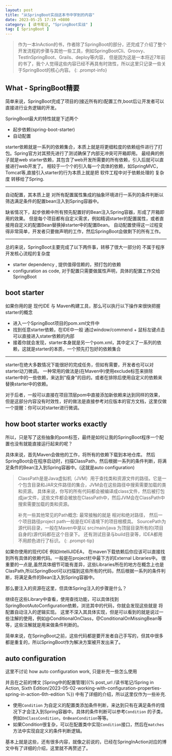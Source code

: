 ```yaml
---
layout: post
title: "从SpringBoot实战这本书中学到的内容"
date: 2023-05-25 17:19 +0800
category: [ 读书笔记, "SpringBoot实战" ]
tag: [ SpringBoot ]
---
```


> 作为一本InAction的书，作者除了SpringBoot的部分，还完成了介绍了整个开发流程的步骤与其他一些工具，例如SpringBootCli、Groovy、TestInSpringBoot、Grails、deploy等内容，
> 但是因为这是一本将近7年前的书了，我个人觉得这些内容已经不再具有时效性，所以这里只记录一些关于SpringBoot的核心内容。
{: .prompt-info}

## What - SpringBoot精要

简单来说，SpringBoot完成了项目的(接近所有的)配置工作,boot后让开发者可以直接进行业务逻辑的开发。

SpringBoot最大的特性就是下述两个

- 起步依赖(spring-boot-starter)
- 自动配置

starter依赖就是一系列的依赖集合，本质上就是将更细粒度的依赖组件进行了打包。Spring官方对其预先进行了测试确保了内部无冲突可开箱即用。
最经典的例子就是web starter依赖，其包含了web开发所需要的所有依赖，引入后就可以直接进行web开发了。
相较于一个个的引入每一个具体的依赖，如SpringMVC，Tomcat等,直接引入starter的行为本质上就是把 软件工程中对于依赖处理的 复杂度
转移给了Spring.

---

自动配置，其本质上是 对所有配置属性集成的抽象环境进行一系列的条件判断以筛选满足条件的配置bean注入到Spring容器中。

缺省情况下，起步依赖中所有预先配置好的Bean注入Spring容器，形成了开箱即用的效果。
但是每个项目都有自定义需求，例如精调starter的配置属性，或者直接用自定义的配置Bean替换掉starter中的配置Bean。
自动配置使得这一过程变得非常简单，开发者只要做声明的工作，然后SpringBoot会做剩下的所有工作。

---

总的来说，SpringBoot主要完成了以下两件事，转移了很大一部分的 不属于程序开发核心流程的复杂度

- starter dependency , 提供值得信赖的，预打包的依赖
- configuration as code, 对于配置只需要做属性声明，具体的配置工作交给SpringBoot

## boot starter

如果你用的是 现代IDE 与 Maven构建工具，那么可以执行以下操作来很快把握starter的概念

- 进入一个SpringBoot项目的pom.xml文件中
- 找到任意starter依赖，在IDE中一般 通过window/commend + 鼠标左键点击 可以直接进入stater依赖的内部
- 接着你就会发现，starter本身就是另一个pom.xml，其中定义了一系列的依赖，这就是starter的本质，一个预先打包好的依赖集合

---

starter在绝大多数情况下能很好的完成任务，但如有需要，开发者也可以对starter动刀微调。
一种常用的做法是(在Maven中)使用exclude标签来排除starter中的一些依赖，来达到"瘦身"的目的。或者在排除后使用自定义的依赖来替换starter中的依赖。

对于后者，一般可以直接在项目顶层pom中直接添加新依赖来达到同样的效果，但是这部分内容没有时效性，好的做法是直接参考对应版本的官方文档，这里仅做一个提醒：你可以对starter进行微调。

## how boot starter works exactly

所以，只是写了这些抽象的pom标签，最终是如何让我的SpringBoot程序一个配置也没有就能直接运行起来的呢？

具体来说，首先Maven会做他的工作，将所有的依赖下载到本地仓库。
然后SpringBoot会在程序启动时，扫描ClassPath，然后根据一系列的条件判断，将满足条件的Bean注入到Spring容器中。(这就是auto
configuration)

> ClassPath是是Java虚拟机（JVM）用于查找类和资源文件的路径。它是一个包含目录和JAR文件路径的集合，JVM会在这些路径中搜索需要加载的类和资源。
> 具体来说，你写的所有代码都会被编译成class文件，然后被打包成jar文件，这些文件都会被放在ClassPath中，然后JVM会在ClassPath中搜索需要加载的类和资源。
>
> 补充一些其他常见的Path概念: 最常接触的就是 相对和绝对路径， 然后一个项目路径project path一般是在IDE语境下的项目根模具。
> SourcePath为源代码目录，一般在Maven中是以 src/main/java 为顶层目录所有的(项目自身的)源代码都在这个目录下。
> 还有测试目录与build目录等，IDEA都用不用颜色进行了标识。
{: .prompt-tip}


如果你使用的现代IDE 例如IntelliJIDEA， 在maven下载依赖后你应该可以直接找到所有具体的依赖代码。一般是在project栏中最下方的External
Libraries中。
很重要的一点是,虽然具体细节可能有差异，这些Libraries所在的地方在概念上也是ClasPath,所以SpringBoot可以扫描到这些所有的代码，然后根据一系列的条件判断，将满足条件的Bean注入到Spring容器中。

那么要注入的资源在这里，但具体Spring注入的步骤是什么？

继续在这些Library中查看，使用查找功能，可以具体找到SpringBootAutoConfiguration依赖，浏览其中的代码，你就会发现这些就是
将配置自动注入的逻辑实现。
这里不深入其具体实现，但是可以看到的就是说过一些注解的使用，例如@ConditionalOnClass，@ConditionalOnMissingBean等等，这些注解就是用来做条件判断的。

简单来说，在SpringBoot之前，这些代码都是要开发者自己手写的，但其中很多都是重复的，所以SpringBoot作为解决方案被开发出来了。

## auto configuration

这里不讨论 how auto configuration work, 只是补充一些怎么使用

并且在之前的博文 [Spring中的配置管理]({%
post_url /读书笔记/Spring in Action, Sixth
Edition/2023-05-02-working-with-configuration-properties-spring-in-action-6th-edition %}) 中有了详细的介绍，所以这里仅作为一些补充.

- 使用`Condition`
  为自定义的配置类添加条件判断，来达到只有在满足条件的情况下才会注入到Spring容器中。具体的条件判断可以参考`Condition`
  的子类，例如`OnClassCondition`，`OnBeanCondition`等等。
- 如果Condition很复杂，可以在配置类中实现`Condition`接口，然后在`matches`方法中实现自定义的条件判断逻辑。

基本上就是这些，还有很多内容，就像之前说的，已经在SpringInAction对应的博文中有了详细的介绍，这里就不再赘述了。



